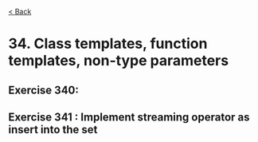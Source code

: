 [< Back](README.md)

# 34. Class templates, function templates, non-type parameters

## Exercise 340:

## Exercise 341 : Implement streaming operator as insert into the set
